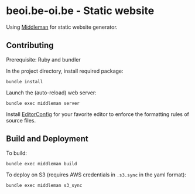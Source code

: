 # beoi.be-oi.be - Static website

Using [Middleman](https://middlemanapp.com/) for static website generator.

## Contributing

Prerequisite: Ruby and bundler

In the project directory, install required package: 

    bundle install

Launch the (auto-reload) web server: 

    bundle exec middleman server

Install [EditorConfig](http://editorconfig.org/) for your favorite editor to enforce the formatting rules of source files.

## Build and Deployment

To build:

    bundle exec middleman build

To deploy on S3 (requires AWS credentials in `.s3.sync` in the yaml format):

    bundle exec middleman s3_sync
